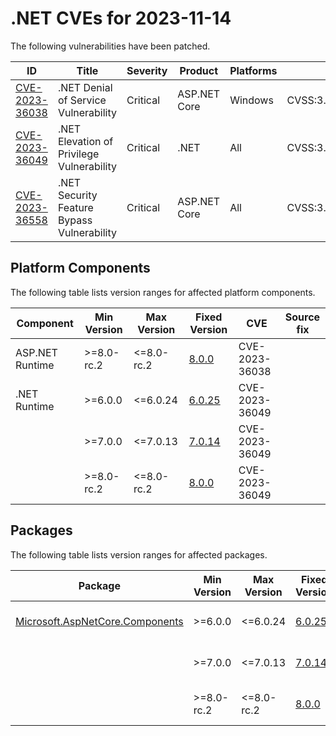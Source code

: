 # .NET CVEs for 2023-11-14

The following vulnerabilities have been patched.

| ID                | Title             | Severity      | Product       | Platforms     | CVSS                         |
| ----------------- | ----------------- | ------------- | ------------- | ------------- | ---------------------------- |
| [CVE-2023-36038][CVE-2023-36038] | .NET Denial of Service Vulnerability | Critical | ASP.NET Core | Windows | CVSS:3.1/AV:N/AC:L/PR:N/UI:N/S:U/C:N/I:L/A:H/E:U/RL:O/RC:C |
| [CVE-2023-36049][CVE-2023-36049] | .NET Elevation of Privilege Vulnerability | Critical | .NET | All | CVSS:3.1/AV:N/AC:L/PR:L/UI:N/S:U/C:H/I:H/A:H/E:P/RL:O/RC:C |
| [CVE-2023-36558][CVE-2023-36558] | .NET Security Feature Bypass Vulnerability | Critical | ASP.NET Core | All | CVSS:3.1/AV:L/AC:L/PR:N/UI:R/S:U/C:H/I:N/A:N/E:P/RL:O/RC:C |

## Platform Components

The following table lists version ranges for affected platform components.

| Component     | Min Version   | Max Version | Fixed Version | CVE     | Source fix |
| ------------- | ------------- | --------- | --------- | ------------- | -------- |
| ASP.NET Runtime | >=8.0-rc.2  | <=8.0-rc.2 | [8.0.0](https://github.com/dotnet/core/blob/main/release-notes/8.0/8.0.0/8.0.0.md) | CVE-2023-36038 |  |
| .NET Runtime  | >=6.0.0       | <=6.0.24  | [6.0.25](https://github.com/dotnet/core/blob/main/release-notes/6.0/6.0.25/6.0.25.md) | CVE-2023-36049 |  |
|               | >=7.0.0       | <=7.0.13  | [7.0.14](https://github.com/dotnet/core/blob/main/release-notes/7.0/7.0.14/7.0.14.md) | CVE-2023-36049 |  |
|               | >=8.0-rc.2    | <=8.0-rc.2 | [8.0.0](https://github.com/dotnet/core/blob/main/release-notes/8.0/8.0.0/8.0.0.md) | CVE-2023-36049 |  |

## Packages

The following table lists version ranges for affected packages.

| Package       | Min Version   | Max Version | Fixed Version | CVE     | Source fix |
| ------------- | ------------- | --------- | --------- | ------------- | -------- |
| [Microsoft.AspNetCore.Components][Microsoft.AspNetCore.Components] | >=6.0.0 | <=6.0.24 | [6.0.25](https://www.nuget.org/packages/Microsoft.AspNetCore.Components/6.0.25) | CVE-2023-36558 |  |
|               | >=7.0.0       | <=7.0.13  | [7.0.14](https://www.nuget.org/packages/Microsoft.AspNetCore.Components/7.0.14) | CVE-2023-36558 |  |
|               | >=8.0-rc.2    | <=8.0-rc.2 | [8.0.0](https://www.nuget.org/packages/Microsoft.AspNetCore.Components/8.0.0) | CVE-2023-36558 |  |


[CVE-2023-36038]: https://github.com/dotnet/aspnetcore/security/advisories/GHSA-56cg-fj6f-x8q8
[CVE-2023-36049]: https://github.com/dotnet/runtime/security/advisories/GHSA-c3hf-8vgx-72rh
[CVE-2023-36558]: https://github.com/dotnet/runtime/security/advisories/GHSA-3fx3-85r4-8j3w
[Microsoft.AspNetCore.Components]: https://www.nuget.org/packages/Microsoft.AspNetCore.Components
